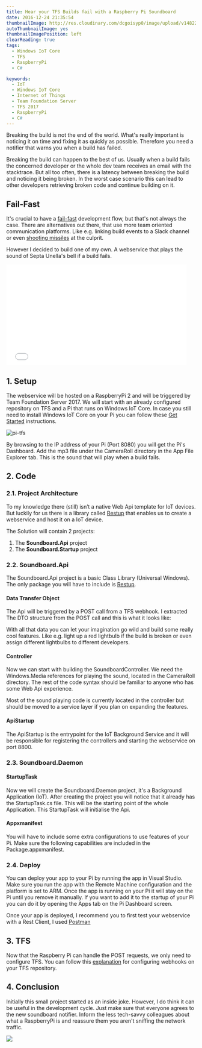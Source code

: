 ```yaml
---
title: Hear your TFS Builds fail with a Raspberry Pi Soundboard
date: 2016-12-24 21:35:54
thumbnailImage: http://res.cloudinary.com/dcgoisyp0/image/upload/v1482276781/pi-tfs-thumb.png
autoThumbnailImage: yes
thumbnailImagePosition: left
clearReading: true
tags:
  - Windows IoT Core
  - TFS
  - RaspberryPi
  - C#

keywords:
  - IoT
  - Windows IoT Core
  - Internet of Things
  - Team Foundation Server
  - TFS 2017
  - RaspberryPi
  - C#
---
```

Breaking the build is not the end of the world. What's really important is noticing it on time and fixing it as quickly as possible. Therefore you need a notifier that warns you when a build has failed.
<!-- excerpt -->

Breaking the build can happen to the best of us. Usually when a build fails the concerned developer or the whole dev team receives an email with the stacktrace. But all too often, there is a latency between breaking the build and noticing it being broken. In the worst case scenario this can lead to other developers retrieving broken code and continue building on it.

## Fail-Fast
It's crucial to have a [fail-fast](https://en.wikipedia.org/wiki/Fail-fast) development flow, but that's not always the case. There are alternatives out there, that use more team oriented communication platforms. Like e.g. linking build events to a Slack channel or even [shooting missiles](https://github.com/codedance/Retaliation) at the culprit.

However I decided to build one of my own. A webservice that plays the sound of Septa Unella's bell if a build fails.
<br>
<iframe src="//giphy.com/embed/Ob7p7lDT99cd2" width="480" height="268" frameBorder="0" class="giphy-embed" allowFullScreen></iframe>

## 1. Setup
The webservice will be hosted on a RaspberryPi 2 and will be triggered by Team Foundation Server 2017. We will start with an already configured repository on TFS and a Pi that runs on Windows IoT Core. In case you still need to install Windows IoT Core on your Pi you can follow these [Get Started](https://developer.microsoft.com/en-us/windows/iot/GetStarted) instructions.  

![pi-tfs](http://res.cloudinary.com/dcgoisyp0/image/upload/b_rgb:fff,bo_0px_solid_rgb:000,c_scale,q_100,r_0,w_348/v1482185390/pi-tfs.png)

By browsing to the IP address of your Pi (Port 8080) you will get the Pi's Dashboard. Add the mp3 file under the CameraRoll directory in the App File Explorer tab. This is the sound that will play when a build fails.

## 2. Code
### 2.1. Project Architecture

To my knowledge there (still) isn’t a native Web Api template for IoT devices. But luckily for us there is a library called [Restup](https://github.com/tomkuijsten/restup) that enables us to create a webservice and host it on a IoT device.

The Solution will contain 2 projects:

1. The **Soundboard.Api** project
2. The **Soundboard.Startup** project

<script src="https://gist.github.com/talipovdaniyar/128a4556101207d12401f186125ea2a4.js"></script>

### 2.2. Soundboard.Api
The Soundboard.Api project is a basic Class Library (Universal Windows). The only package you will have to include is [Restup](https://www.nuget.org/packages/Restup/).

#### Data Transfer Object
The Api will be triggered by a POST call from a TFS webhook. I extracted The DTO structure from the POST call and this is what it looks like:
<br/>
<script src="https://gist.github.com/talipovdaniyar/958183939a53829b7ac7ffc356538269.js"></script>

With all that data you can let your imagination go wild and build some really cool features. Like e.g. light up a red lightbulb if the build is broken or even assign different lightbulbs to different developers.


#### Controller

Now we can start with building the SoundboardController. We need the Windows.Media references for playing the sound, located in the CameraRoll directory. The rest of the code syntax should be familiar to anyone who has some Web Api experience.
<br/>
<script src="https://gist.github.com/talipovdaniyar/0b09f8f1069f5a29b9cb0da8370ca85e.js"></script>

Most of the sound playing code is currently located in the controller but should be moved to a service layer if you plan on expanding the features.

#### ApiStartup

The ApiStartup is the entrypoint for the IoT Background Service and it will be responsible for registering the controllers and starting the webservice on port 8800.
<br/>
<script src="https://gist.github.com/talipovdaniyar/96f54ee1e769de3d3fd017083265f7ff.js"></script>

### 2.3. Soundboard.Daemon

#### StartupTask
Now we will create the Soundboard.Daemon project, it's a Background Application (IoT). After creating the project you will notice that it already has the StartupTask.cs file. This will be the starting point of the whole Application. This StartupTask will initialise the Api.
<br/>
<script src="https://gist.github.com/talipovdaniyar/dcac9c936126a7a4dc464a25d99a4ca8.js"></script>

#### Appxmanifest
You will have to include some extra configurations to use features of your Pi. Make sure the following capabilities are included in the Package.appxmanifest.
<br/>
<script src="https://gist.github.com/talipovdaniyar/e5ee6d54ceac23dc3d68b5ca53b12dc8.js"></script>

### 2.4. Deploy

You can deploy your app to your Pi by running the app in Visual Studio. Make sure you run the app with the Remote Machine configuration and the platform is set to ARM. Once the app is running on your Pi it will stay on the Pi until you remove it manually. If you want to add it to the startup of your Pi you can do it by opening the Apps tab on the Pi Dashboard screen.

Once your app is deployed, I recommend you to first test your webservice with a Rest Client, I used [Postman](https://www.getpostman.com/)

## 3. TFS
Now that the Raspberry Pi can handle the POST requests, we only need to configure TFS. You can follow this [explanation](https://www.visualstudio.com/en-us/docs/integrate/get-started/service-hooks/services/webhooks) for configuring webhooks on your TFS repository.

## 4. Conclusion
Initially this small project started as an inside joke. However, I do think it can be useful in the development cycle. Just make sure that everyone agrees to the new soundboard notifier. Inform the less tech-savvy colleagues about what a RaspberryPi is and reassure them you aren't sniffing the network traffic.

[<img src="http://res.cloudinary.com/dcgoisyp0/image/upload/v1482595813/button_get-code_mtnyv7.png">](https://github.com/talipovdaniyar/PiSoundBoard)
